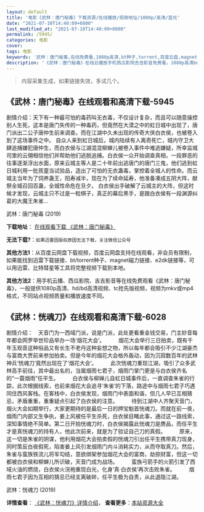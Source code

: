 ```yaml
---
layout: default
title: '电影《武林：唐门秘毒》下载资源/在线播放/视频地址/1080p/高清/蓝光'
date: "2021-07-10T14:40:09+0800"
last_modified_at: "2021-07-10T14:40:09+0800"
permalink: /5945/
categories: 电影
cover:
tags: 电影
keywords: '武林：唐门秘毒,在线免费看,1080p高清,bt种子,torrent,百度云盘,magnet,磁力链,迅雷下载资源'
description: '《武林：唐门秘毒》在线云播放手机西瓜影院吉吉影音免费看，1080p高清bd/hd未删减完整版和tc抢先枪版，mkv/mp4格式，附带bt/torrent种子、magnet/磁力链、百度云盘、网盘资源迅雷下载链接'
---
```


>内容采集生成，如果链接失效，多试几个。


## 《武林：唐门秘毒》在线观看和高清下载-5945

剧情介绍：天下有一种最可怕的毒药叫无衣毒，不仅设计复杂，而且可以随意操控别人生死，这本是唐门失传的一种毒药，但竟然在大漠之中的虹日城中出现了，唐门派出二公子唐仲生前来调查。而在江湖中久未出现的传奇大侠白衣侯，也被卷入到了这场事件之中。 自众人来到虹日城后，城内陆续有人离奇死亡，城内守卫大肆追捕嫌犯唐仲生，而白衣侯与江湖混混柳蝉儿被卷入事件中难逃嫌疑，所幸监城司里的云翎相信他们并帮助他们逃脱追捕。白衣侯一众开始调查真相，一段罪恶的往事逐渐浮出水面，原来云城主等人是二十年前出逃唐门的唐门三鬼，他们逃到虹日城利用一批孩童当试验品，造出了可怕的无衣蛊毒，掌控着全城人的性命。而云城主当年为了饲养蛊王，阳寿减半，现在为了续命延寿，他准备凑成五阴大阵，献祭全城召回百蛊，全城性命危在旦夕。 白衣侯出手破解了云城主的大阵，但这时候才发现，云城主只不过是一粒棋子，真正的幕后黑手，是跟白衣侯有一段渊源纠葛的大魔王朱雀…


武林：唐门秘毒 (2019)

**下载地址**： [在线观看下载 《武林：唐门秘毒》](https://www.btbtdy.me/btdy/dy15564.html) 


**无法下载?**：`如果迅雷因版权原因无法下载，关注微信公众号 `

**其他方法1**：从百度云网盘下载视频，百度云网盘支持在线观看，非会员有限制，如果能找到迅雷下载链接、bt/torrent种子、magnet磁力链接、e2dk链接等，可以用迅雷、比特彗星等工具将完整视频下载到本地。

**其他方法2**：用手机云播、西瓜影院、吉吉影音等在线免费观看《武林：唐门秘毒》，一般提供1080p高清、hd/bd高清视频、tc抢先版视频，视频为mkv或mp4格式，不同站点视频质量和播放速度不同。


## 《武林：恍魂刀》在线观看和高清下载-6028

剧情介绍：　天音门为一西域门派，说是门派，此处更看重金钱交易，门主妙音每年都会网罗举世珍品举办一场‘烟花大会’。  　　烟花大会举行三日拍卖，既有千年玉观音这种俗品又有长生不老丹这种妄想之物，所以每年都会吸引不少江湖豪杰与富商大贾前来参加拍卖。但是今年的烟花大会格外轰动，因为沉寂数百年的武林神兵‘恍魂刀’竟然出现在了‘烟花大会’。  　　此次恍魂刀重现江湖，吸引了众多武林高手前往，其中最出名的，当属烟雨七君子，烟雨门掌门更是与白衣侯齐名的“一蓑烟雨”任平生。  　　白衣侯与柳婵儿自虹日城事件后，一直调查朱雀的行踪，此次根据线索，也前来烟花大会追寻‘朱雀’的下落，路途中与烟雨七君子巧遇同住西风客栈。在客栈中，白衣侯发现，烟雨门中表面和谐，但几人早已互相猜忌，矛盾重重，重重疑点引起了白衣侯的注意。  　　待到江湖中人齐聚天音门，烟火大会如期举行，大家更期待的是最后一日的押宝魁首恍魂刀。而就在前一夜，烟雨门内部又生争执，姜上风被任平生杀死，白衣侯目睹此事，通过这一路线索，深知事情绝不简单。第二日开拍恍魂刀时，白衣侯揭露此恍魂刀是赝品，而任平生才是真恍魂刀的持有人，他此次前来，就是为了验证自己刀的真假。  　　原来，这一切是朱雀的阴谋，他利用烟花大会拍卖假的恍魂刀引出任平生携带真刀现身，同时策反白夜假死，陷害姜上风引发烟雨门内斗消耗实力，从而夺取真刀。然后，朱雀与蛮族铁流儿将军勾结，意欲绑架参加烟花大会的富商，劫掠财富，但这一切都被白衣侯和柳蝉儿所识破，天音门成为战场。  　　蛮族弓箭手的火箭引发了西域火油的燃烧，白衣侯火浣袍重现白光，化身‘真·白衣侯’再次击败朱雀。  　　烟雨七君子因为互相的猜忌已经支离破碎，任平生极为自责，从此退隐江湖。


武林：恍魂刀 (2019)

**详情查看**： [《武林：恍魂刀》详情介绍](/movie/6028/)， **查看更多**：[本站资源大全](/movie/t/all/)

